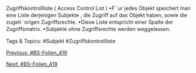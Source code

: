 Zugriﬀskontrollliste ( Access Control List )
•F¨ur jedes Objekt speichert man eine Liste derjenigen Subjekte , die Zugriﬀ auf das Objekt haben, sowie die
zugeh¨origen Zugriﬀsrechte.
•Diese Liste entspricht einer Spalte der Zugriﬀsmatrix.
•Subjekte ohne Zugriﬀsrechte werden weggelassen.

   Tags & Topics:
   #Subjekt
   #Zugriﬀskontrollliste

[Previous: #BS-Folien_419](BS-Folien_419.md)

[Next: #BS-Folien_419](BS-Folien_419.md)